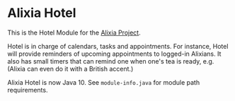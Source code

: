 # Alixia Hotel

This is the Hotel Module for the [Alixia Project](https://github.com/markhull/Alixia).

Hotel is in charge of calendars, tasks and appointments. For instance, Hotel will provide reminders of upcoming appointments to logged-in Alixians. It also has small timers that can remind one when one's tea is ready, e.g. (Alixia can even do it with a British accent.)

Alixia Hotel is now Java 10. See `module-info.java` for module path requirements.
